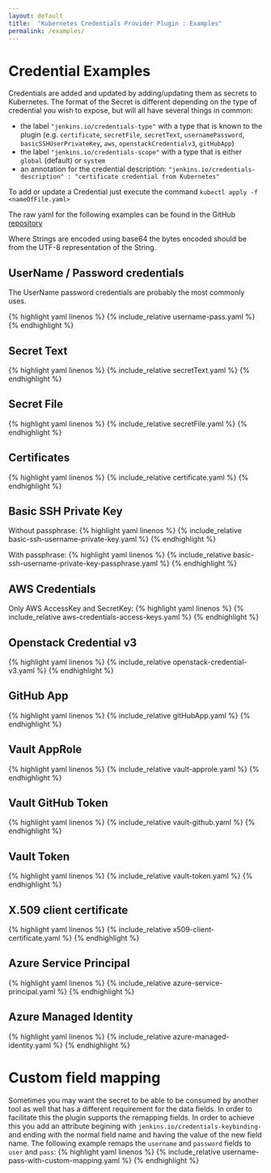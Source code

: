 ```yaml
---
layout: default
title:  "Kubernetes Credentials Provider Plugin : Examples"
permalink: /examples/
---
```


# Credential Examples

Credentials are added and updated by adding/updating them as secrets to Kubernetes.
The format of the Secret is different depending on the type of credential you wish to expose, but will all have several things in common:

- the label  `"jenkins.io/credentials-type"` with a type that is known to the plugin (e.g. `certificate`, `secretFile`, `secretText`, `usernamePassword`, `basicSSHUserPrivateKey`, `aws`, `openstackCredentialv3`, `gitHubApp`)
- the label  `"jenkins.io/credentials-scope"` with a type that is either `global` (default) or `system`
- an annotation for the credential description: `"jenkins.io/credentials-description" : "certificate credential from Kubernetes"`

To add or update a Credential just execute the command `kubectl apply -f <nameOfFile.yaml>`

The raw yaml for the following examples can be found in the GitHub [repository](https://github.com/jenkinsci/kubernetes-credentials-provider-plugin/tree/master/docs/examples)

Where Strings are encoded using base64 the bytes encoded should be from the UTF-8 representation of the String.

## UserName / Password credentials

The UserName password credentials are probably the most commonly uses.

{% highlight yaml linenos %}
{% include_relative username-pass.yaml %}
{% endhighlight %}

## Secret Text

{% highlight yaml linenos %}
{% include_relative secretText.yaml %}
{% endhighlight %}

## Secret File

{% highlight yaml linenos %}
{% include_relative secretFile.yaml %}
{% endhighlight %}

## Certificates

{% highlight yaml linenos %}
{% include_relative certificate.yaml %}
{% endhighlight %}

## Basic SSH Private Key

Without passphrase:
{% highlight yaml linenos %}
{% include_relative basic-ssh-username-private-key.yaml %}
{% endhighlight %}

With passphrase:
{% highlight yaml linenos %}
{% include_relative basic-ssh-username-private-key-passphrase.yaml %}
{% endhighlight %}

## AWS Credentials

Only AWS AccessKey and SecretKey:
{% highlight yaml linenos %}
{% include_relative aws-credentials-access-keys.yaml %}
{% endhighlight %}

## Openstack Credential v3

{% highlight yaml linenos %}
{% include_relative openstack-credential-v3.yaml %}
{% endhighlight %}

## GitHub App

{% highlight yaml linenos %}
{% include_relative gitHubApp.yaml %}
{% endhighlight %}

## Vault AppRole

{% highlight yaml linenos %}
{% include_relative vault-approle.yaml %}
{% endhighlight %}

## Vault GitHub Token

{% highlight yaml linenos %}
{% include_relative vault-github.yaml %}
{% endhighlight %}

## Vault Token

{% highlight yaml linenos %}
{% include_relative vault-token.yaml %}
{% endhighlight %}

## X.509 client certificate

{% highlight yaml linenos %}
{% include_relative x509-client-certificate.yaml %}
{% endhighlight %}

## Azure Service Principal

{% highlight yaml linenos %}
{% include_relative azure-service-principal.yaml %}
{% endhighlight %}

## Azure Managed Identity

{% highlight yaml linenos %}
{% include_relative azure-managed-identity.yaml %}
{% endhighlight %}

# Custom field mapping

Sometimes you may want the secret to be able to be consumed by another tool as well that has a different requirement for the data fields.
In order to facilitate this the plugin supports the remapping fields.
In order to achieve this you add an attribute begining with `jenkins.io/credentials-keybinding-` and ending with the normal field name and having the value of the new field name.
The following example remaps the `username` and `password` fields to `user` and `pass`:
{% highlight yaml linenos %}
{% include_relative username-pass-with-custom-mapping.yaml %}
{% endhighlight %}
